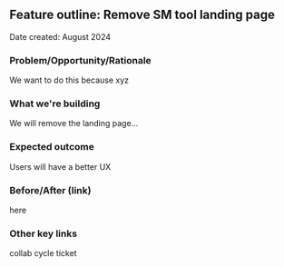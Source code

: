 ## Feature outline: Remove SM tool landing page
Date created: August 2024




### Problem/Opportunity/Rationale
We want to do this because xyz

### What we're building
We will remove the landing page...

### Expected outcome
Users will have a better UX

### Before/After (link) 
here 

### Other key links 
collab cycle ticket
